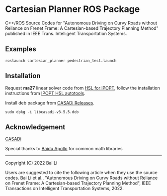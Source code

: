 # Cartesian Planner ROS Package

 C++/ROS Source Codes for "Autonomous Driving on Curvy Roads without Reliance on
 Frenet Frame: A Cartesian-based Trajectory Planning Method" published in IEEE Trans. 
 Intelligent Transportation Systems.



## Examples

```shell
roslaunch cartesian_planner pedestrian_test.launch
```

## Installation

Request **ma27** linear solver code from [HSL for IPOPT](https://www.hsl.rl.ac.uk/ipopt/), follow the installation instructions from [IPOPT
HSL autotools](https://github.com/coin-or-tools/ThirdParty-HSL).

Install deb package from [CASADi Releases](https://github.com/casadi/casadi/releases/tag/3.5.5).

```shell
sudo dpkg -i libcasadi-v3.5.5.deb
```

## Acknowledgement

[CASADi](https://github.com/casadi/casadi)

Special thanks to [Baidu Apollo](https://github.com/ApolloAuto/apollo) for common math libraries

---

 Copyright (C) 2022 Bai Li

 Users are suggested to cite the following article when they use the source codes.
 Bai Li et al., "Autonomous Driving on Curvy Roads without Reliance on
 Frenet Frame: A Cartesian-based Trajectory Planning Method",
 IEEE Transactions on Intelligent Transportation Systems, 2022.


